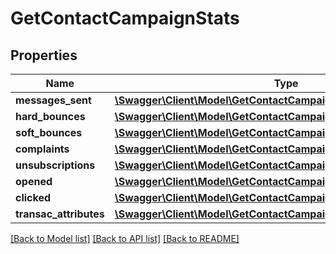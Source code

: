 # GetContactCampaignStats

## Properties
Name | Type | Description | Notes
------------ | ------------- | ------------- | -------------
**messages_sent** | [**\Swagger\Client\Model\GetContactCampaignStatsMessagesSent[]**](GetContactCampaignStatsMessagesSent.md) |  | [optional] 
**hard_bounces** | [**\Swagger\Client\Model\GetContactCampaignStatsMessagesSent[]**](GetContactCampaignStatsMessagesSent.md) |  | [optional] 
**soft_bounces** | [**\Swagger\Client\Model\GetContactCampaignStatsMessagesSent[]**](GetContactCampaignStatsMessagesSent.md) |  | [optional] 
**complaints** | [**\Swagger\Client\Model\GetContactCampaignStatsMessagesSent[]**](GetContactCampaignStatsMessagesSent.md) |  | [optional] 
**unsubscriptions** | [**\Swagger\Client\Model\GetContactCampaignStatsUnsubscriptions**](GetContactCampaignStatsUnsubscriptions.md) |  | [optional] 
**opened** | [**\Swagger\Client\Model\GetContactCampaignStatsOpened[]**](GetContactCampaignStatsOpened.md) |  | [optional] 
**clicked** | [**\Swagger\Client\Model\GetContactCampaignStatsClicked[]**](GetContactCampaignStatsClicked.md) |  | [optional] 
**transac_attributes** | [**\Swagger\Client\Model\GetContactCampaignStatsTransacAttributes[]**](GetContactCampaignStatsTransacAttributes.md) |  | [optional] 

[[Back to Model list]](../README.md#documentation-for-models) [[Back to API list]](../README.md#documentation-for-api-endpoints) [[Back to README]](../README.md)


